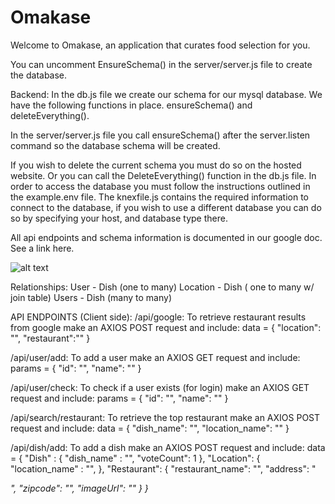 # Omakase
Welcome to Omakase, an application that curates food selection for you.


You can uncomment EnsureSchema() in the server/server.js file to create the database.

Backend:
In the db.js file we create our schema for our mysql database. We have the following functions in place. ensureSchema() and deleteEverything().

In the server/server.js file you call ensureSchema() after the server.listen command so the database schema will be created.

If you wish to delete the current schema you must do so on the hosted website. Or you can call the DeleteEverything() function in the db.js file.
In order to access the database you must follow the instructions outlined in the example.env file.
The knexfile.js contains the required information to connect to the database, if you wish to use a different database you can do so by specifying your host, and database type there. 

All api endpoints and schema information is documented in our google doc. See a link here.

![alt text][logo]

[logo]: https://github.com/OmakaseInc/Omakase/blob/dev/client/images/omakase-db.png "Our Database Schema"

Relationships:
User  - Dish (one to many)
Location - Dish ( one to many w/ join table)
Users  - Dish (many to many)


API ENDPOINTS (Client side):
/api/google: To retrieve restaurant results from google make an AXIOS POST request and include:
data = {
	"location": "<location>",
	"restaurant":"<restaurant>"
}

/api/user/add: To add a user make an AXIOS GET request and include:
params = {
	"id": "<facebookID>",
	"name": "<username>"
}

/api/user/check: To check if a user exists (for login) make an AXIOS GET request and include:
params = {
	"id": "<facebookID>",
	"name": "<username>"
}

/api/search/restaurant: To retrieve the top restaurant make an AXIOS POST request and include:
data = {
	"dish_name": "<dishname>",
	"location_name": "<locationName>"
}

/api/dish/add: To add a dish make an AXIOS POST request and include:
data = {
	"Dish" : {
		"dish_name" : "<dishName>",
		"voteCount": 1
	},
	"Location": {
		"location_name" : "<locationName>",
	},
	"Restaurant": {
		"restaurant_name": "<restaurantName>",
		"address": "<address>",
		"zipcode": "<zipcode>",
		"imageUrl": "<imageUrl>"
	}
}



